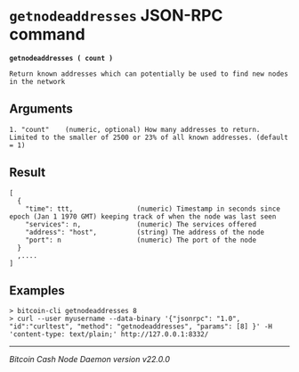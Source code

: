 `getnodeaddresses` JSON-RPC command
===================================

**`getnodeaddresses ( count )`**

```
Return known addresses which can potentially be used to find new nodes in the network
```

Arguments
---------

```
1. "count"    (numeric, optional) How many addresses to return. Limited to the smaller of 2500 or 23% of all known addresses. (default = 1)
```

Result
------

```
[
  {
    "time": ttt,                (numeric) Timestamp in seconds since epoch (Jan 1 1970 GMT) keeping track of when the node was last seen
    "services": n,              (numeric) The services offered
    "address": "host",          (string) The address of the node
    "port": n                   (numeric) The port of the node
  }
  ,....
]
```

Examples
--------

```
> bitcoin-cli getnodeaddresses 8
> curl --user myusername --data-binary '{"jsonrpc": "1.0", "id":"curltest", "method": "getnodeaddresses", "params": [8] }' -H 'content-type: text/plain;' http://127.0.0.1:8332/
```

***

*Bitcoin Cash Node Daemon version v22.0.0*

